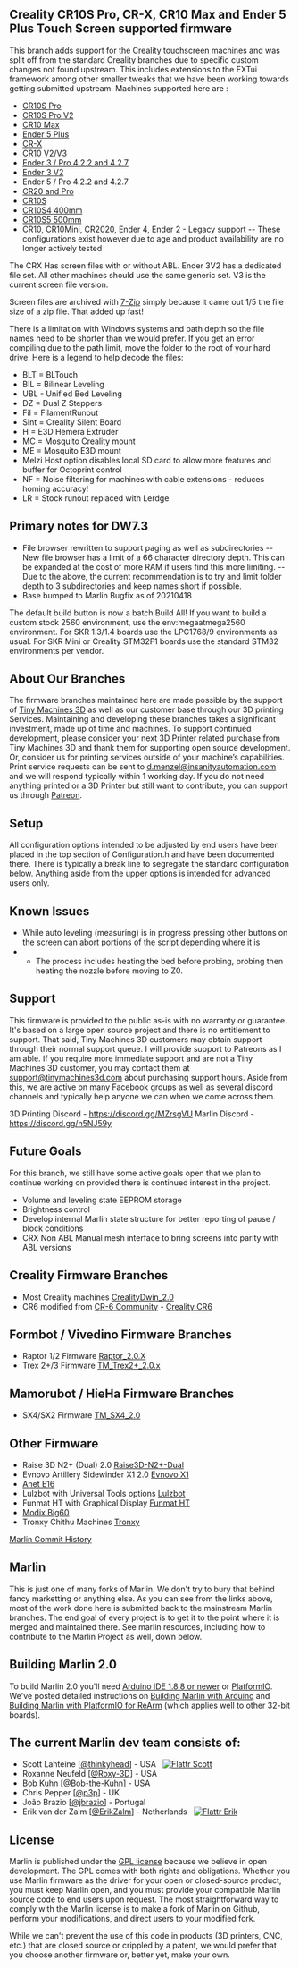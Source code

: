 ﻿## Creality CR10S Pro, CR-X, CR10 Max and Ender 5 Plus Touch Screen supported firmware

This branch adds support for the Creality touchscreen machines and was split off from the standard Creality branches due to specific custom changes not found upstream. This includes extensions to the EXTui framework among other smaller tweaks that we have been working towards getting submitted upstream. Machines supported here are :

- [CR10S Pro](http://bit.ly/2rxZ6lP)
- [CR10S Pro V2](http://bit.ly/2rxZ6lP)
- [CR10 Max](http://bit.ly/2L6wZRy)
- [Ender 5 Plus](https://bit.ly/2SriM5I)
- [CR-X](http://bit.ly/2L6xsmM)
- [CR10 V2/V3 ](https://bit.ly/3nnhPcM)
- [Ender 3 / Pro 4.2.2 and 4.2.7](https://bit.ly/3ncWu5I)
- [Ender 3 V2](https://bit.ly/3xmx4XI)
- Ender 5 / Pro 4.2.2 and 4.2.7
- [CR20 and Pro](http://bit.ly/2Oxxruk)
- [CR10S](http://bit.ly/33AAaHv)
- [CR10S4 400mm](http://bit.ly/2XXCBmq)
- [CR10S5 500mm](http://bit.ly/35K4ZuR)
- CR10, CR10Mini, CR2020, Ender 4, Ender 2 - Legacy support
-- These configurations exist however due to age and product availability are no longer actively tested




The CRX Has screen files with or without ABL. Ender 3V2 has a dedicated file set. All other machines should use the same generic set. V3 is the current screen file version.

Screen files are archived with [7-Zip](https://www.7-zip.org/) simply because it came out 1/5 the file size of a zip file. That added up fast!

There is a limitation with Windows systems and path depth so the file names need to be shorter than we would prefer. If you get an error compiling due to the path limit, move the folder to the root of your hard drive. Here is a legend to help decode the files:

- BLT = BLTouch
- BIL = Bilinear Leveling
- UBL - Unified Bed Leveling
- DZ = Dual Z Steppers
- Fil = FilamentRunout
- Slnt = Creality Silent Board
- H = E3D Hemera Extruder
- MC = Mosquito Creality mount
- ME = Mosquito E3D mount
- Melzi Host option disables local SD card to allow more features and buffer for Octoprint control
- NF = Noise filtering for machines with cable extensions - reduces homing accuracy!
- LR = Stock runout replaced with Lerdge

## Primary notes for DW7.3
- File browser rewritten to support paging as well as subdirectories
-- New file browser has a limit of a 66 character directory depth. This can be expanded at the cost of more RAM if users find this more limiting.
-- Due to the above, the current recommendation is to try and limit folder depth to 3 subdirectories and keep names short if possible.
- Base bumped to Marlin Bugfix as of 20210418

The default build button is now a batch Build All! If you want to build a custom stock 2560 environment, use the env:megaatmega2560 environment.
For SKR 1.3/1.4 boards use the LPC1768/9 environments as usual. For SKR Mini or Creality STM32F1 boards use the standard STM32 environments per vendor.

## About Our Branches

The firmware branches maintained here are made possible by the support of [Tiny Machines 3D](https://www.tinymachines3d.com/?rfsn=3419592.cc302fe) as well as our customer base through our 3D printing Services.
Maintaining and developing these branches takes a significant investment, made up of time and machines. To support continued development, please consider your next 3D Printer related purchase from Tiny Machines 3D
and thank them for supporting open source development. Or, consider us for printing services outside of your machine’s capabilities. Print service requests can be sent to d.menzel@insanityautomation.com and we will
respond typically within 1 working day. If you do not need anything printed or a 3D Printer but still want to contribute, you can support us through [Patreon](https://www.patreon.com/InsanityAutomation).

## Setup

All configuration options intended to be adjusted by end users have been placed in the top section of Configuration.h and have been documented there. There is typically a break line to segregate the standard
configuration below. Anything aside from the upper options is intended for advanced users only.

## Known Issues
 - While auto leveling (measuring) is in progress pressing other buttons on the screen can abort portions of the script depending where it is
 - - The process includes heating the bed before probing, probing then heating the nozzle before moving to Z0.

## Support

This firmware is provided to the public as-is with no warranty or guarantee. It's based on a large open source project and there is no entitlement to support. That said, Tiny Machines 3D customers may obtain
support through their normal support queue. I will provide support to Patreons as I am able. If you require more immediate support and are not a Tiny Machines 3D customer, you may contact them at
support@tinymachines3d.com about purchasing support hours. Aside from this, we are active on many Facebook groups as well as several discord channels and typically help anyone we can when we come across them.

3D Printing Discord - https://discord.gg/MZrsgVU
Marlin Discord - https://discord.gg/n5NJ59y

## Future Goals

For this branch, we still have some active goals open that we plan to continue working on provided there is continued interest in the project.
- Volume and leveling state EEPROM storage
- Brightness control
- Develop internal Marlin state structure for better reporting of pause / block conditions
- CRX Non ABL Manual mesh interface to bring screens into parity with ABL versions


## Creality Firmware Branches
  - Most Creality machines [CrealityDwin_2.0](https://github.com/InsanityAutomation/Marlin/tree/CrealityDwin_2.0)
  - CR6 modified from [CR-6 Community](https://github.com/CR6Community) - [Creality CR6](https://github.com/InsanityAutomation/Marlin/tree/CR-6Devel)
## Formbot / Vivedino Firmware Branches
  - Raptor 1/2 Firmware [Raptor_2.0.X](https://github.com/InsanityAutomation/Marlin/tree/Raptor_2.0.X)
  - Trex 2+/3 Firmware [TM_Trex2+_2.0.x](https://github.com/InsanityAutomation/Marlin/tree/TM_Trex2+_2.0.x)
## Mamorubot / HieHa Firmware Branches
  - SX4/SX2 Firmware [TM_SX4_2.0](https://github.com/InsanityAutomation/Marlin/tree/TM_SX4_2.0)
## Other Firmware
  - Raise 3D N2+ (Dual) 2.0 [Raise3D-N2+-Dual](https://github.com/InsanityAutomation/Marlin/tree/Raise3D-N2+-Dual)
  - Evnovo Artillery Sidewinder X1 2.0 [Evnovo X1](https://github.com/InsanityAutomation/Marlin/tree/ArtilleryX1_2.0_Devel)
  - [Anet E16](https://github.com/InsanityAutomation/Marlin/tree/AnetE16V2.0.5.2)
  - Lulzbot with Universal Tools options [Lulzbot](https://github.com/InsanityAutomation/Marlin/tree/LulzbotTestBase)
  - Funmat HT with Graphical Display [Funmat HT](https://github.com/InsanityAutomation/Marlin/tree/FunmatHT)
  - [Modix Big60](https://github.com/InsanityAutomation/Marlin/tree/ModixBig60)
  - Tronxy Chithu Machines [Tronxy](https://github.com/InsanityAutomation/Marlin/tree/TronxyX5SA)



[Marlin Commit History](https://github.com/MarlinFirmware/Marlin/pulls?q=is%3Apr+is%3Aclosed+author%3AInsanityAutomation)


## Marlin
This is just one of many forks of Marlin. We don't try to bury that behind fancy marketting or anything else. As you can see from the links above, most of the work done here is submitted back to the mainstream Marlin
branches. The end goal of every project is to get it to the point where it is merged and maintained there. See marlin resources, including how to contribute to the Marlin Project as well, down below.


## Building Marlin 2.0

To build Marlin 2.0 you'll need [Arduino IDE 1.8.8 or newer](https://www.arduino.cc/en/main/software) or [PlatformIO](http://docs.platformio.org/en/latest/ide.html#platformio-ide). We've posted detailed instructions on [Building Marlin with Arduino](http://marlinfw.org/docs/basics/install_arduino.html) and [Building Marlin with PlatformIO for ReArm](http://marlinfw.org/docs/basics/install_rearm.html) (which applies well to other 32-bit boards).


## The current Marlin dev team consists of:

 - Scott Lahteine [[@thinkyhead](https://github.com/thinkyhead)] - USA &nbsp; [![Flattr Scott](http://api.flattr.com/button/flattr-badge-large.png)](https://flattr.com/submit/auto?user_id=thinkyhead&url=https://github.com/MarlinFirmware/Marlin&title=Marlin&language=&tags=github&category=software)
 - Roxanne Neufeld [[@Roxy-3D](https://github.com/Roxy-3D)] - USA
 - Bob Kuhn [[@Bob-the-Kuhn](https://github.com/Bob-the-Kuhn)] - USA
 - Chris Pepper [[@p3p](https://github.com/p3p)] - UK
 - João Brazio [[@jbrazio](https://github.com/jbrazio)] - Portugal
 - Erik van der Zalm [[@ErikZalm](https://github.com/ErikZalm)] - Netherlands &nbsp; [![Flattr Erik](http://api.flattr.com/button/flattr-badge-large.png)](https://flattr.com/submit/auto?user_id=ErikZalm&url=https://github.com/MarlinFirmware/Marlin&title=Marlin&language=&tags=github&category=software)

## License

Marlin is published under the [GPL license](/LICENSE) because we believe in open development. The GPL comes with both rights and obligations. Whether you use Marlin firmware as the driver for your open or closed-source product, you must keep Marlin open, and you must provide your compatible Marlin source code to end users upon request. The most straightforward way to comply with the Marlin license is to make a fork of Marlin on Github, perform your modifications, and direct users to your modified fork.

While we can't prevent the use of this code in products (3D printers, CNC, etc.) that are closed source or crippled by a patent, we would prefer that you choose another firmware or, better yet, make your own.

